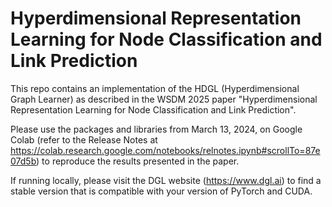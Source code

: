 # Hyperdimensional Representation Learning for Node Classification and Link Prediction

This repo contains an implementation of the HDGL (Hyperdimensional Graph Learner) as described in the WSDM 2025 paper "Hyperdimensional Representation Learning for Node Classification and Link Prediction".

Please use the packages and libraries from March 13, 2024, on Google Colab (refer to the Release Notes at https://colab.research.google.com/notebooks/relnotes.ipynb#scrollTo=87e07d5b) to reproduce the results presented in the paper.

If running locally, please visit the DGL website (https://www.dgl.ai) to find a stable version that is compatible with your version of PyTorch and CUDA.

